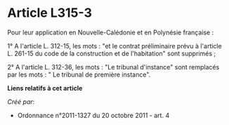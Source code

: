 # Article L315-3

Pour leur application en Nouvelle-Calédonie et en Polynésie française : 

1° A l'article L. 312-15, les mots : "et le contrat préliminaire prévu à l'article L. 261-15 du code de la construction et de
l'habitation" sont supprimés ; 

2° A l'article L. 312-36, les mots : "Le tribunal d'instance" sont remplacés par les mots : " Le tribunal de première
instance".

**Liens relatifs à cet article**

_Créé par_:

  - Ordonnance n°2011-1327 du 20 octobre 2011 - art. 4
